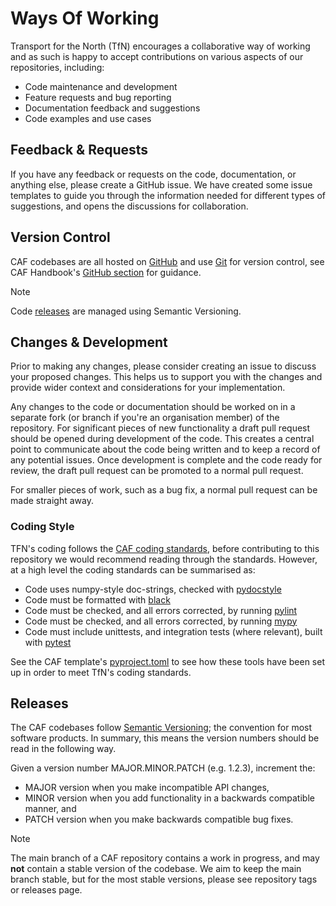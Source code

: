 # Ways Of Working

Transport for the North (TfN) encourages a collaborative way of working and as such is happy
to accept contributions on various aspects of our repositories, including:

- Code maintenance and development
- Feature requests and bug reporting
- Documentation feedback and suggestions
- Code examples and use cases

## Feedback & Requests

If you have any feedback or requests on the code, documentation, or anything else, please create a GitHub
issue. We have created some issue templates to guide you through the information needed for different types of suggestions, and opens the discussions for collaboration.

## Version Control

CAF codebases are all hosted on [GitHub](https://github.com/Transport-for-the-North)
and use [Git](https://git-scm.com/) for version control, see CAF Handbook's
[GitHub section](https://transport-for-the-north.github.io/CAF-Handbook/contribution/github_wow/overview.html)
for guidance.

> [!NOTE]
> Code [releases](#releases) are managed using Semantic Versioning.

## Changes & Development

Prior to making any changes, please consider creating an issue to discuss your proposed changes.
This helps us to support you with the changes and provide wider context and considerations for your implementation.

Any changes to the code or documentation should be worked on in a separate fork (or branch if
you're an organisation member) of the repository. For significant pieces of new functionality
a draft pull request should be opened during development of the code. This creates a central point
to communicate about the code being written and to keep a record of any potential issues. Once
development is complete and the code ready for review, the draft pull request can be promoted to
a normal pull request.

For smaller pieces of work, such as a bug fix, a normal pull request can be made straight away.

### Coding Style

TFN's coding follows the [CAF coding standards](https://transport-for-the-north.github.io/CAF-Handbook/contribution/coding_standards/overview.html),
before contributing to this repository we would
recommend reading through the standards. However, at a high level the coding standards can be
summarised as:

- Code uses numpy-style doc-strings, checked with [pydocstyle](http://www.pydocstyle.org/en/stable/index.html)
- Code must be formatted with [black](https://github.com/psf/black)
- Code must be checked, and all errors corrected, by running [pylint](https://github.com/PyCQA/pylint)
- Code must be checked, and all errors corrected, by running [mypy](https://github.com/python/mypy)
- Code must include unittests, and integration tests (where relevant), built with [pytest](https://docs.pytest.org/en/stable/)

See the CAF template's [pyproject.toml](https://github.com/Transport-for-the-North/cookiecutter-caf/blob/main/%7B%7B%20cookiecutter.project_slug%20%7D%7D/pyproject.toml)
to see how these tools have been set up in order to meet TfN's coding standards.

## Releases

The CAF codebases follow [Semantic Versioning](https://semver.org/); the convention
for most software products. In summary, this means the version numbers should be read in the
following way.

Given a version number MAJOR.MINOR.PATCH (e.g. 1.2.3), increment the:

- MAJOR version when you make incompatible API changes,
- MINOR version when you add functionality in a backwards compatible manner, and
- PATCH version when you make backwards compatible bug fixes.

> [!NOTE]
> The main branch of a CAF repository contains a work in progress, and  may **not**
> contain a stable version of the codebase. We aim to keep the main branch stable, but for the
> most stable versions, please see repository tags or releases page.
